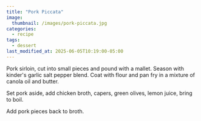 ```yaml
---
title: "Pork Piccata"
image: 
  thumbnail: /images/pork-piccata.jpg
categories:
  - recipe
tags:
  - dessert
last_modified_at: 2025-06-05T10:19:00-05:00
---
```


Pork sirloin, cut into small pieces and pound with a mallet. Season with kinder's garlic salt pepper blend. Coat with flour and pan fry in a mixture of canola oil and butter.

Set pork aside, add chicken broth, capers, green olives, lemon juice, bring to boil.

Add pork pieces back to broth. 
